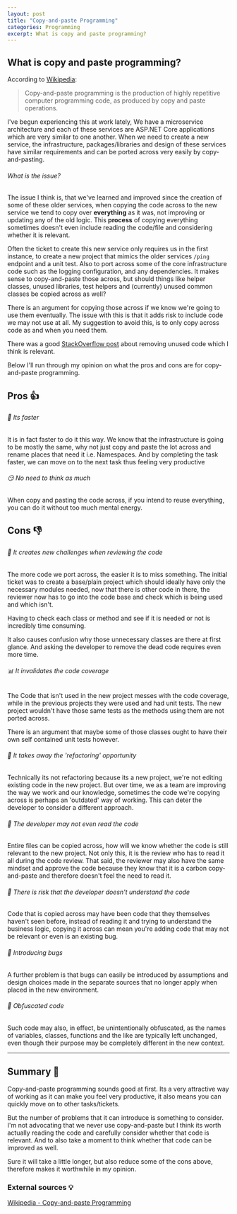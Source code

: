 ```yaml
---
layout: post
title: "Copy-and-paste Programming"
categories: Programming
excerpt: What is copy and paste programming?
---
```


## What is copy and paste programming?

According to [Wikipedia](https://en.wikipedia.org/wiki/Copy-and-paste_programming):

 > Copy-and-paste programming is the production of highly repetitive computer programming code, as produced by copy and paste operations.

I've begun experiencing this at work lately, We have a microservice architecture and each of these services are ASP.NET Core applications which are very similar to one another. When we need to create a new service, the infrastructure, packages/libraries and design of these services have similar requirements and can be ported across very easily by copy-and-pasting.

###### What is the issue?
The issue I think is, that we've learned and improved since the creation of some of these older services, when copying the code across to the new service we tend to copy over **everything** as it was, not improving or updating any of the old logic. This **process** of copying everything sometimes doesn't even include reading the code/file and considering whether it is relevant.

Often the ticket to create this new service only requires us in the first instance, to create a new project that mimics the older services `/ping` endpoint and a unit test. Also to port across some of the core infrastructure code such as the logging configuration, and any dependencies. It makes sense to copy-and-paste those across, but should things like helper classes, unused libraries, test helpers and (currently) unused common classes be copied across as well?

There is an argument for copying those across if we know we're going to use them eventually. The issue with this is that it adds risk to include code we may not use at all. My suggestion to avoid this, is to only copy across code as and when you need them.

There was a good [StackOverflow post](https://stackoverflow.com/a/15700228/2405120) about removing unused code which I think is relevant.

Below I'll run through my opinion on what the pros and cons are for copy-and-paste programming.

## Pros &#x1f44d;

###### &#x1f3c3; Its faster
It is in fact faster to do it this way. We know that the infrastructure is going to be mostly the same, why not just copy and paste the lot across and rename places that need it i.e. Namespaces. And by completing the task faster, we can move on to the next task thus feeling very productive

###### &#x1f60f; No need to think as much

When copy and pasting the code across, if you intend to reuse everything, you can do it without too much mental energy.

## Cons &#x1f44e;

###### &#x1f9d0; It creates new challenges when reviewing the code

The more code we port across, the easier it is to miss something. The initial ticket was to create a base/plain project which should ideally have only the necessary modules needed, now that there is other code in there, the reviewer now has to go into the code base and check which is being used and which isn't.

Having to check each class or method and see if it is needed or not is incredibly time consuming.

It also causes confusion why those unnecessary classes are there at first glance. And asking the developer to remove the dead code requires even more time.

###### &#x1f4ca; It invalidates the code coverage

The Code that isn't used in the new project messes with the code coverage, while in the previous projects they were used and had unit tests. The new project wouldn't have those same tests as the methods using them are not ported across.

There is an argument that maybe some of those classes ought to have their own self contained unit tests however.

###### &#x1f9f9; It takes away the 'refactoring' opportunity

Technically its not refactoring because its a new project, we're not editing existing code in the new project. But over time, we as a team are improving the way we work and our knowledge, sometimes the code we're copying across is perhaps an 'outdated' way of working. This can deter the developer to consider a different approach.

######  &#x1f648; The developer may not even read the code

Entire files can be copied across, how will we know whether the code is still relevant to the new project. Not only this, it is the review who has to read it all during the code review. That said, the reviewer may also have the same mindset and approve the code because they know that it is a carbon copy-and-paste and therefore doesn't feel the need to read it.

######  &#x1f649; There is risk that the developer doesn't understand the code

Code that is copied across may have been code that they themselves haven't seen before, instead of reading it and trying to understand the business logic, copying it across can mean you're adding code that may not be relevant or even is an existing bug.

###### &#x1f41e; Introducing bugs
A further problem is that bugs can easily be introduced by assumptions and design choices made in the separate sources that no longer apply when placed in the new environment.

###### &#x1f9d0; Obfuscated code
Such code may also, in effect, be unintentionally obfuscated, as the names of variables, classes, functions and the like are typically left unchanged, even though their purpose may be completely different in the new context.

---

## Summary &#x1f4dd;

Copy-and-paste programming sounds good at first. Its a very attractive way of working as it can make you feel very productive, it also means you can quickly move on to other tasks/tickets.

But the number of problems that it can introduce is something to consider. I'm not advocating that we never use copy-and-paste but I think its worth actually reading the code and carefully consider whether that code is relevant. And to also take a moment to think whether that code can be improved as well.

Sure it will take a little longer, but also reduce some of the cons above, therefore makes it worthwhile in my opinion.



### External sources &#x1f4a1;

[Wikipedia - Copy-and-paste Programming](https://en.wikipedia.org/wiki/Copy-and-paste_programming)